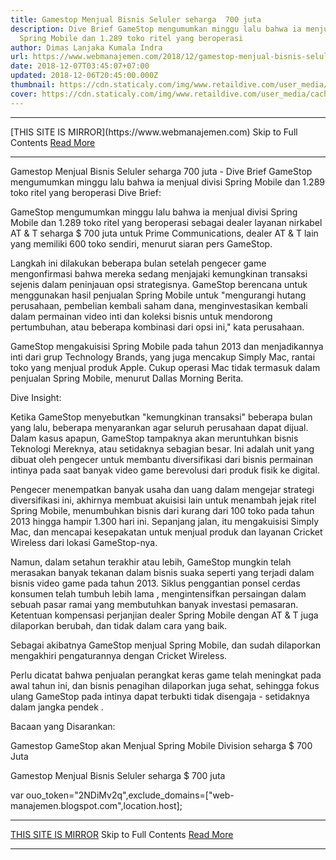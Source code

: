 ```yaml
---
title: Gamestop Menjual Bisnis Seluler seharga  700 juta
description: Dive Brief GameStop mengumumkan minggu lalu bahwa ia menjual divisi
  Spring Mobile dan 1.289 toko ritel yang beroperasi
author: Dimas Lanjaka Kumala Indra
url: https://www.webmanajemen.com/2018/12/gamestop-menjual-bisnis-seluler-seharga.html
date: 2018-12-07T03:45:07+07:00
updated: 2018-12-06T20:45:00.000Z
thumbnail: https://cdn.staticaly.com/img/www.retaildive.com/user_media/cache/ca/af/caaf3c5c453af06608ab5eafbf455a0a.jpg
cover: https://cdn.staticaly.com/img/www.retaildive.com/user_media/cache/ca/af/caaf3c5c453af06608ab5eafbf455a0a.jpg
---
```


<hr/> [THIS SITE IS MIRROR](https://www.webmanajemen.com) Skip to Full Contents <a href="https://www.webmanajemen.com/2018/12/gamestop-menjual-bisnis-seluler-seharga.html" rel="follow" class="button" id="read-more">Read More</a> <hr/> Gamestop Menjual Bisnis Seluler seharga  700 juta - Dive Brief GameStop mengumumkan minggu lalu bahwa ia menjual divisi Spring Mobile dan 1.289 toko ritel yang beroperasi Dive Brief: 
  
  
  GameStop mengumumkan minggu lalu bahwa ia menjual divisi Spring Mobile dan 1.289 toko ritel yang beroperasi sebagai dealer layanan nirkabel AT & T seharga $ 700 juta untuk Prime Communications, dealer AT & T lain yang memiliki 600 toko sendiri, menurut siaran pers GameStop. 
  
  Langkah ini dilakukan beberapa bulan setelah pengecer game mengonfirmasi bahwa mereka sedang menjajaki kemungkinan transaksi sejenis dalam peninjauan opsi strategisnya.  GameStop berencana untuk menggunakan hasil penjualan Spring Mobile untuk "mengurangi hutang perusahaan, pembelian kembali saham dana, menginvestasikan kembali dalam permainan video inti dan koleksi bisnis untuk mendorong pertumbuhan, atau beberapa kombinasi dari opsi ini," kata perusahaan. 
  
  GameStop mengakuisisi Spring Mobile pada tahun 2013 dan menjadikannya inti dari grup Technology Brands, yang juga mencakup Simply Mac, rantai toko yang menjual produk Apple. Cukup operasi Mac tidak termasuk dalam penjualan Spring Mobile, menurut Dallas Morning Berita. 
  
  



  



  
  Dive Insight: 
  
  Ketika GameStop menyebutkan "kemungkinan transaksi" beberapa bulan yang lalu, beberapa menyarankan agar seluruh perusahaan dapat dijual.  Dalam kasus apapun, GameStop tampaknya akan meruntuhkan bisnis Teknologi Mereknya, atau setidaknya sebagian besar.  Ini adalah unit yang dibuat oleh pengecer untuk membantu diversifikasi dari bisnis permainan intinya pada saat banyak video game berevolusi dari produk fisik ke digital. 
  
  Pengecer menempatkan banyak usaha dan uang dalam mengejar strategi diversifikasi ini, akhirnya membuat akuisisi lain untuk menambah jejak ritel Spring Mobile, menumbuhkan bisnis dari kurang dari 100 toko pada tahun 2013 hingga hampir 1.300 hari ini.  Sepanjang jalan, itu mengakuisisi Simply Mac, dan mencapai kesepakatan untuk menjual produk dan layanan Cricket Wireless dari lokasi GameStop-nya. 
  
  Namun, dalam setahun terakhir atau lebih, GameStop mungkin telah merasakan banyak tekanan dalam bisnis suaka seperti yang terjadi dalam bisnis video game pada tahun 2013. Siklus penggantian ponsel cerdas konsumen telah tumbuh lebih lama , mengintensifkan persaingan dalam sebuah pasar ramai yang membutuhkan banyak investasi pemasaran.  Ketentuan kompensasi perjanjian dealer Spring Mobile dengan AT & T juga dilaporkan berubah, dan tidak dalam cara yang baik. 
  
  Sebagai akibatnya GameStop menjual Spring Mobile, dan sudah dilaporkan mengakhiri pengaturannya dengan Cricket Wireless. 
  
  Perlu dicatat bahwa penjualan perangkat keras game telah meningkat pada awal tahun ini, dan bisnis penagihan dilaporkan juga sehat, sehingga fokus ulang GameStop pada intinya dapat terbukti tidak disengaja - setidaknya dalam jangka pendek . 
  
  
  
  Bacaan yang Disarankan: 
  
  Gamestop GameStop akan Menjual Spring Mobile Division seharga $ 700 Juta 
  
  
  
  
  Gamestop Menjual Bisnis Seluler seharga $ 700 juta 
  
  var ouo_token="2NDiMv2q",exclude_domains=["web-manajemen.blogspot.com",location.host]; <hr/> [THIS SITE IS MIRROR](https://www.webmanajemen.com) Skip to Full Contents <a href="https://www.webmanajemen.com/2018/12/gamestop-menjual-bisnis-seluler-seharga.html" rel="follow" class="button" id="read-more">Read More</a> <hr/>